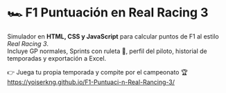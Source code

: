 # 🏎️ F1 Puntuación en Real Racing 3  

Simulador en **HTML, CSS y JavaScript** para calcular puntos de F1 al estilo *Real Racing 3*.  
Incluye GP normales, Sprints con ruleta 🎡, perfil del piloto, historial de temporadas y exportación a Excel.  

👉 Juega tu propia temporada y compite por el campeonato 🏆
https://yoiserkng.github.io/F1-Puntuaci-n-Real-Rancing-3/
